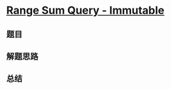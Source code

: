 # [Range Sum Query - Immutable](https://leetcode.com/problems/range-sum-query-immutable/)
## 题目


## 解题思路


## 总结


